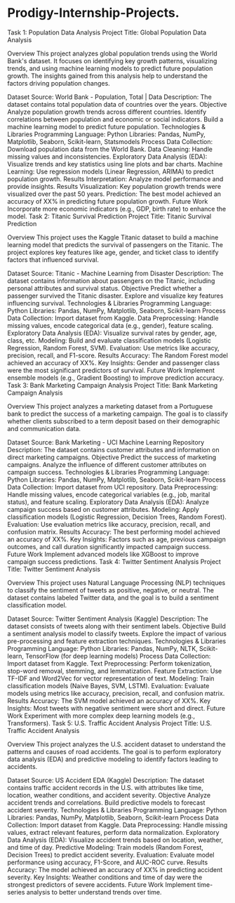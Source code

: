 # Prodigy-Internship-Projects.
Task 1: Population Data Analysis
Project Title: Global Population Data Analysis

Overview
This project analyzes global population trends using the World Bank's dataset. It focuses on identifying key growth patterns, visualizing trends, and using machine learning models to predict future population growth. The insights gained from this analysis help to understand the factors driving population changes.

Dataset
Source: World Bank - Population, Total | Data
Description: The dataset contains total population data of countries over the years.
Objective
Analyze population growth trends across different countries.
Identify correlations between population and economic or social indicators.
Build a machine learning model to predict future population.
Technologies & Libraries
Programming Language: Python
Libraries: Pandas, NumPy, Matplotlib, Seaborn, Scikit-learn, Statsmodels
Process
Data Collection: Download population data from the World Bank.
Data Cleaning: Handle missing values and inconsistencies.
Exploratory Data Analysis (EDA): Visualize trends and key statistics using line plots and bar charts.
Machine Learning: Use regression models (Linear Regression, ARIMA) to predict population growth.
Results Interpretation: Analyze model performance and provide insights.
Results
Visualization: Key population growth trends were visualized over the past 50 years.
Prediction: The best model achieved an accuracy of XX% in predicting future population growth.
Future Work
Incorporate more economic indicators (e.g., GDP, birth rate) to enhance the model.
Task 2: Titanic Survival Prediction
Project Title: Titanic Survival Prediction

Overview
This project uses the Kaggle Titanic dataset to build a machine learning model that predicts the survival of passengers on the Titanic. The project explores key features like age, gender, and ticket class to identify factors that influenced survival.

Dataset
Source: Titanic - Machine Learning from Disaster
Description: The dataset contains information about passengers on the Titanic, including personal attributes and survival status.
Objective
Predict whether a passenger survived the Titanic disaster.
Explore and visualize key features influencing survival.
Technologies & Libraries
Programming Language: Python
Libraries: Pandas, NumPy, Matplotlib, Seaborn, Scikit-learn
Process
Data Collection: Import dataset from Kaggle.
Data Preprocessing: Handle missing values, encode categorical data (e.g., gender), feature scaling.
Exploratory Data Analysis (EDA): Visualize survival rates by gender, age, class, etc.
Modeling: Build and evaluate classification models (Logistic Regression, Random Forest, SVM).
Evaluation: Use metrics like accuracy, precision, recall, and F1-score.
Results
Accuracy: The Random Forest model achieved an accuracy of XX%.
Key Insights: Gender and passenger class were the most significant predictors of survival.
Future Work
Implement ensemble models (e.g., Gradient Boosting) to improve prediction accuracy.
Task 3: Bank Marketing Campaign Analysis
Project Title: Bank Marketing Campaign Analysis

Overview
This project analyzes a marketing dataset from a Portuguese bank to predict the success of a marketing campaign. The goal is to classify whether clients subscribed to a term deposit based on their demographic and communication data.

Dataset
Source: Bank Marketing - UCI Machine Learning Repository
Description: The dataset contains customer attributes and information on direct marketing campaigns.
Objective
Predict the success of marketing campaigns.
Analyze the influence of different customer attributes on campaign success.
Technologies & Libraries
Programming Language: Python
Libraries: Pandas, NumPy, Matplotlib, Seaborn, Scikit-learn
Process
Data Collection: Import dataset from UCI repository.
Data Preprocessing: Handle missing values, encode categorical variables (e.g., job, marital status), and feature scaling.
Exploratory Data Analysis (EDA): Analyze campaign success based on customer attributes.
Modeling: Apply classification models (Logistic Regression, Decision Trees, Random Forest).
Evaluation: Use evaluation metrics like accuracy, precision, recall, and confusion matrix.
Results
Accuracy: The best performing model achieved an accuracy of XX%.
Key Insights: Factors such as age, previous campaign outcomes, and call duration significantly impacted campaign success.
Future Work
Implement advanced models like XGBoost to improve campaign success predictions.
Task 4: Twitter Sentiment Analysis
Project Title: Twitter Sentiment Analysis

Overview
This project uses Natural Language Processing (NLP) techniques to classify the sentiment of tweets as positive, negative, or neutral. The dataset contains labeled Twitter data, and the goal is to build a sentiment classification model.

Dataset
Source: Twitter Sentiment Analysis (Kaggle)
Description: The dataset consists of tweets along with their sentiment labels.
Objective
Build a sentiment analysis model to classify tweets.
Explore the impact of various pre-processing and feature extraction techniques.
Technologies & Libraries
Programming Language: Python
Libraries: Pandas, NumPy, NLTK, Scikit-learn, TensorFlow (for deep learning models)
Process
Data Collection: Import dataset from Kaggle.
Text Preprocessing: Perform tokenization, stop-word removal, stemming, and lemmatization.
Feature Extraction: Use TF-IDF and Word2Vec for vector representation of text.
Modeling: Train classification models (Naive Bayes, SVM, LSTM).
Evaluation: Evaluate models using metrics like accuracy, precision, recall, and confusion matrix.
Results
Accuracy: The SVM model achieved an accuracy of XX%.
Key Insights: Most tweets with negative sentiment were short and direct.
Future Work
Experiment with more complex deep learning models (e.g., Transformers).
Task 5: U.S. Traffic Accident Analysis
Project Title: U.S. Traffic Accident Analysis

Overview
This project analyzes the U.S. accident dataset to understand the patterns and causes of road accidents. The goal is to perform exploratory data analysis (EDA) and predictive modeling to identify factors leading to accidents.

Dataset
Source: US Accident EDA (Kaggle)
Description: The dataset contains traffic accident records in the U.S. with attributes like time, location, weather conditions, and accident severity.
Objective
Analyze accident trends and correlations.
Build predictive models to forecast accident severity.
Technologies & Libraries
Programming Language: Python
Libraries: Pandas, NumPy, Matplotlib, Seaborn, Scikit-learn
Process
Data Collection: Import dataset from Kaggle.
Data Preprocessing: Handle missing values, extract relevant features, perform data normalization.
Exploratory Data Analysis (EDA): Visualize accident trends based on location, weather, and time of day.
Predictive Modeling: Train models (Random Forest, Decision Trees) to predict accident severity.
Evaluation: Evaluate model performance using accuracy, F1-Score, and AUC-ROC curve.
Results
Accuracy: The model achieved an accuracy of XX% in predicting accident severity.
Key Insights: Weather conditions and time of day were the strongest predictors of severe accidents.
Future Work
Implement time-series analysis to better understand trends over time.

